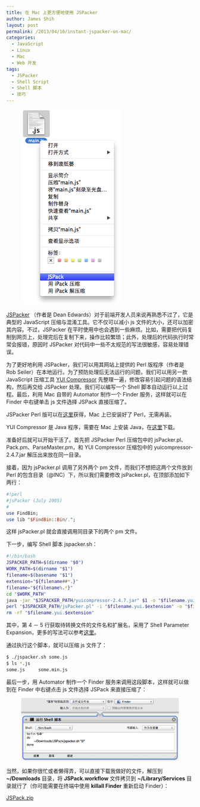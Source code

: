 ```yaml
---
title: 在 Mac 上更方便地使用 JSPacker
author: James Shih
layout: post
permalink: /2013/04/10/instant-jspacker-on-mac/
categories:
  - JavaScript
  - Linux
  - Mac
  - Web 开发
tags:
  - JSPacker
  - Shell Script
  - Shell 脚本
  - 技巧
---
```

<figure>
  <img src="/media/legacy/2013/04/20130410_instant_jspacker_on_mac_2.png" alt="20130410_instant_jspacker_on_mac_2">
</figure>

[JSPacker][1] （作者是 Dean Edwards）对于前端开发人员来说再熟悉不过了，它是典型的 JavaScript 压缩与混淆工具。它不仅可以减小 js 文件的大小，还可以加密其内容。不过，JSPacker 在平时使用中也会遇到一些麻烦。比如，需要把代码复制到网页上，处理完后在复制下来，操作比较繁琐；此外，处理后的代码执行时常常会报错，原因时 JSPacker 对代码中一些不太规范的写法很敏感，容易处理错误。

为了更好地利用 JSPacker，我们可以用其网站上提供的 Perl 版程序（作者是 Rob Seiler）在本地运行。为了预防处理后无法运行的问题，我们可以用另一款 JavaScript 压缩工具 [YUI Compressor][2] 先整理一遍，修改容易引起问题的语法结构，然后再交给 JSPacker 处理。我们可以编写一个 Shell 脚本自动运行以上过程。最后，利用 Mac 自带的 Automator 制作一个 Finder 服务，这样就可以在 Finder 中右键单击 js 文件选择 JSPack 直接压缩了。

<!--more-->

JSPacker Perl 版可以在[这里][3]获得，Mac 上已安装好了 Perl，无需再装。

YUI Compressor 是 Java 程序，需要在 Mac 上安装 Java，在[这里][4]下载。

准备好后就可以开始干活了。首先把 JSPacker Perl 压缩包中的 jsPacker.pl、Pack.pm、ParseMaster.pm，和 YUI Compressor 压缩包中的 yuicompressor-2.4.7.jar 解压出来放在同一目录。

接着，因为 jsPacker.pl 调用了另外两个 pm 文件，而我们不想把这两个文件放到 Perl 的包含目录（@INC）下，所以我们需要修改 jsPacker.pl，在顶部添加如下两行：

```perl
#!perl
#jsPacker (July 2005)
#
use FindBin;
use lib "$FindBin::Bin/.";
```

这样 jsPacker.pl 就会直接调用同目录下的两个 pm 文件。

下一步，编写 Shell 脚本 jspacker.sh：

```bash
#!/bin/bash
JSPACKER_PATH=$(dirname "$0")
WORK_PATH=$(dirname "$1")
filename=$(basename "$1")
extension="${filename##*.}"
filename="${filename%.*}"
cd "$WORK_PATH"
java -jar "$JSPACKER_PATH/yuicompressor-2.4.7.jar" $1 -o "$filename.yui.$extension"
perl "$JSPACKER_PATH/jsPacker.pl" -i "$filename.yui.$extension" -o "$filename.min.$extension" -e62 -f -q
rm -rf "$filename.yui.$extension"
```

其中，第 4 － 5 行获取待转换文件的文件名和扩展名，采用了 Shell Parameter Expansion，更多的写法可以参考[这里][5]。

通过执行这个脚本，就可以压缩 js 文件了：

```bash
$ ./jspacker.sh some.js
$ ls *.js
some.js     some.min.js
```

最后一步，用 Automator 制作一个 Finder 服务来调用这段脚本，这样就可以做到在 Finder 中右键点击 js 文件选择 JSPack 来直接压缩了：

<figure>
  <img src="/media/legacy/2013/04/20130410_instant_jspacker_on_mac_1.png" alt="20130410_instant_jspacker_on_mac_1">
</figure>

当然，如果你很忙或者懒得弄，可以直接下载我做好的文件，解压到 **~/Downloads** 目录，将 **JSPack.workflow** 文件拷贝到 **~/Library/Services** 目录就行了（你可能需要在终端中使用 **killall Finder** 重新启动 Finder）：

<a class="btn" href="/media/legacy/2013/04/JSPack.zip">JSPack.zip</a>

 [1]: http://dean.edwards.name/packer/2/
 [2]: http://yui.github.com/yuicompressor/
 [3]: http://dean.edwards.name/download/#packer
 [4]: http://java.com/
 [5]: http://www.gnu.org/software/bash/manual/html_node/Shell-Parameter-Expansion.html#Shell-Parameter-Expansion
